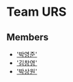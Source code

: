# Team URS 

## Members  

- ['박영준'](https://github.com/NAKTA-Y)
- ['김창영'](https://github.com/ChangZero)
- ['박상원'](https://github.com/pass0210)
